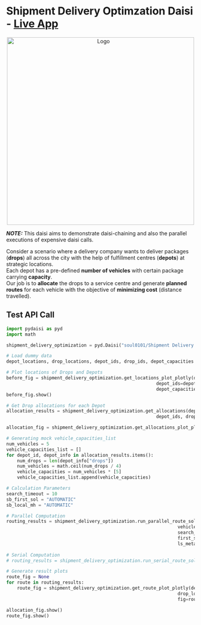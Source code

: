 # Shipment Delivery Optimzation Daisi - [Live App](https://app.daisi.io/daisies/soul0101/Shipment%20Delivery%20Optimization/app)

<p align="center">
    <img src="https://user-images.githubusercontent.com/53980340/192162625-dc3a7ac9-1df6-4e45-b4ab-ba165da3f4bf.png" alt="Logo" width="500">        
</p>


**_NOTE:_** This daisi aims to demonstrate daisi-chaining and also the parallel executions of expensive daisi calls. 

Consider a scenario where a delivery company wants to deliver packages (__drops__) all across the city with the help of 
fulfillment centres (__depots__) at strategic locations. <br>
Each depot has a pre-defined __number of vehicles__ with certain package carrying __capacity__. <br>
Our job is to __allocate__ the drops to a service centre and generate __planned routes__ for each vehicle with the objective of __minimizing cost__ (distance travelled).

## Test API Call

```python
import pydaisi as pyd
import math 

shipment_delivery_optimization = pyd.Daisi("soul0101/Shipment Delivery Optimization")

# Load dummy data
depot_locations, drop_locations, depot_ids, drop_ids, depot_capacities = shipment_delivery_optimization.get_dummy_data().value

# Plot locations of Drops and Depots
before_fig = shipment_delivery_optimization.get_locations_plot_plotly(depot_locations, drop_locations, 
                                                        depot_ids=depot_ids, drop_ids=drop_ids, 
                                                        depot_capacities=depot_capacities).value
before_fig.show()

# Get Drop allocations for each Depot
allocation_results = shipment_delivery_optimization.get_allocations(depot_locations, drop_locations, 
                                                        depot_ids, drop_ids, depot_capacities).value

allocation_fig = shipment_delivery_optimization.get_allocations_plot_plotly(allocation_results).value

# Generating mock vehicle_capacities_list
num_vehicles = 5
vehicle_capacities_list = []
for depot_id, depot_info in allocation_results.items():
    num_drops = len(depot_info["drops"])
    num_vehicles = math.ceil(num_drops / 4)
    vehicle_capacities = num_vehicles * [5]
    vehicle_capacities_list.append(vehicle_capacities)

# Calculation Parameters
search_timeout = 10
sb_first_sol = "AUTOMATIC"
sb_local_mh = "AUTOMATIC"

# Parallel Computation
routing_results = shipment_delivery_optimization.run_parallel_route_solver(allocation_results, 
                                                                vehicle_capacities_list, 
                                                                search_timeout=search_timeout, 
                                                                first_sol_strategy=sb_first_sol, 
                                                                ls_metaheuristic=sb_local_mh).value
                   
# Serial Computation
# routing_results = shipment_delivery_optimization.run_serial_route_solver(allocation_results, vehicle_capacities_list, search_timeout=search_timeout, first_sol_strategy=sb_first_sol, ls_metaheuristic=sb_local_mh).value

# Generate result plots    
route_fig = None
for route in routing_results:
    route_fig = shipment_delivery_optimization.get_route_plot_plotly(depot_locations, 
                                                                drop_locations, route, 
                                                                fig=route_fig).value

allocation_fig.show()
route_fig.show()
```
